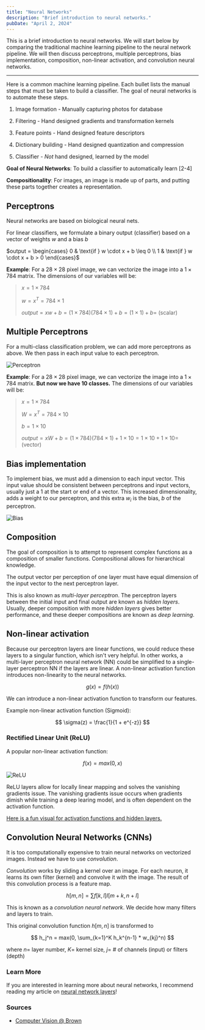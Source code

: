 ```yaml
---
title: "Neural Networks"
description: "Brief introduction to neural networks."
pubDate: "April 2, 2024"
---
```


This is a brief introduction to neural networks. We will start below by comparing the traditional machine learning pipeline to the neural network pipeline. We will then discuss perceptrons, multiple perceptrons, bias implementation, composition, non-linear activation, and convolution neural networks.

<hr>

Here is a common machine learning pipeline. Each bullet lists the manual steps that must be taken to build a classifier. The goal of neural networks is to automate these steps.

1. Image formation - Manually capturing photos for database

2. Filtering - Hand designed gradients and transformation kernels

3. Feature points - Hand designed feature descriptors

4. Dictionary building - Hand designed quantization and compression

5. Classifier - _Not_ hand designed, learned by the model

**Goal of Neural Networks**: To build a classifier to automatically learn [2-4]

**Compositionality**: For images, an image is made up of parts, and putting these parts together creates a representation.

## Perceptrons

Neural networks are based on biological neural nets.

For linear classifiers, we formulate a binary output (classifier) based on a vector of weights $w$ and a bias $b$

$output = \begin{cases}
  0  & \text{if } w \cdot x + b \leq 0 \\
  1 & \text{if } w \cdot x + b > 0
\end{cases}$

**Example**: For a $28\times 28$ pixel image, we can vectorize the image into a $1 \times 784$ matrix. The dimensions of our variables will be:

<blockquote>

$x = 1 \times 784$

$w = x^T = 784 \times 1$

$output = xw + b = (1 \times 784) (784 \times 1) + b = (1 \times 1) + b=$ (scalar)

</blockquote>

## Multiple Perceptrons

For a multi-class classification problem, we can add more perceptrons as above. We then pass in each input value to each perceptron.

![Perceptron](/images/blog/neural-networks/layer.png)

**Example**: For a $28\times 28$ pixel image, we can vectorize the image into a $1 \times 784$ matrix. **But now we have 10 classes.** The dimensions of our variables will be:

<blockquote>

$x = 1 \times 784$

$W = x^T = 784 \times 10$

$b = 1 \times 10$

$output = xW + b = (1 \times 784) (784 \times 1) + 1 \times 10 = 1 \times 10 + 1 \times 10=$ (vector)

</blockquote>

## Bias implementation

To implement bias, we must add a dimension to each input vector. This input value should be consistent between perceptrons and input vectors, usually just a $1$ at the start or end of a vector. This increased dimensionality, adds a weight to our perceptron, and this extra $w_i$ is the bias, $b$ of the perceptron.

![Bias](/images/blog/neural-networks/bias.png)

## Composition

The goal of composition is to attempt to represent complex functions as a composition of smaller functions. Compositional allows for hierarchical knowledge.

The output vector per perception of one layer must have equal dimension of the input vector to the next perceptron layer.

This is also known as _multi-layer perceptron_. The perceptron layers between the initial input and final output are known as _hidden layers_. Usually, deeper composition with more _hidden layers_ gives better performance, and these deeper compositions are known as _deep learning_.

## Non-linear activation

Because our perceptron layers are linear functions, we could reduce these layers to a singular function, which isn't very helpful. In other works, a multi-layer perceptron neural network (NN) could be simplified to a single-layer perceptron NN if the layers are linear. A non-linear activation function introduces non-linearity to the neural networks.

$$
g(x) = f(h(x))
$$

We can introduce a non-linear activation function to transform our features.

Example non-linear activation function (Sigmoid):

$$
\sigma(z) = \frac{1}{1 + e^{-z}}
$$

### Rectified Linear Unit (ReLU)

A popular non-linear activation function:

$$
f(x) = max(0, x)
$$

![ReLU](/images/blog/neural-networks/relu.png)

ReLU layers allow for locally linear mapping and solves the vanishing gradients issue. The vanishing gradients issue occurs when gradients dimish while training a deep learing model, and is often dependent on the activation function.

[Here is a fun visual for activation functions and hidden layers.](https://playground.tensorflow.org/)

## Convolution Neural Networks (CNNs)

It is too computationally expensive to train neural networks on vectorized images. Instead we have to use _convolution_.

_Convolution_ works by sliding a kernel over an image. For each neuron, it learns its own filter (kernel) and convolve it with the image. The result of this convolution process is a feature map.

$$
h[m,n] = \sum f[k,l] I[m +k, n+l]
$$

This is known as a _convolution neural network_. We decide how many filters and layers to train.

This original convolution function $h[m,n]$ is transformed to

$$
h_j^n = max(0, \sum_{k=1}^K h_k^{n-1} * w_{kj}^n)
$$

where $n=$ layer number, $K=$ kernel size, $j=$ # of channels (input) or filters (depth)

### Learn More

If you are interested in learning more about neural networks, I recommend reading my article on [neural network layers](/writing/nn-layers)!

### Sources

- [Computer Vision @ Brown](https://browncsci1430.github.io/)
